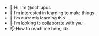 - 👋 Hi, I’m @ochtupus
- 👀 I’m interested in learning to make things
- 🌱 I’m currently learning this
- 💞️ I’m looking to collaborate with you
- 📫 How to reach me here, idk

<!---
ochtupus/ochtupus is a ✨ special ✨ repository because its `README.md` (this file) appears on your GitHub profile.
You can click the Preview link to take a look at your changes.
--->
